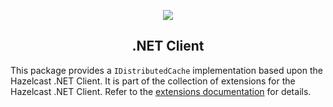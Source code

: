 <p align="center">
    <img src="https://hazelcast.com/files/brand-images/logo/hazelcast-logo.png" />
    <h2 align="center">.NET Client</h2>
</p>

This package provides a `IDistributedCache` implementation based upon the Hazelcast .NET Client.
It is part of the collection of extensions for the Hazelcast .NET Client.
Refer to the [extensions documentation](http://hazelcast.github.io/hazelcast-csharp-client/latest/doc/extensions.html) for details.